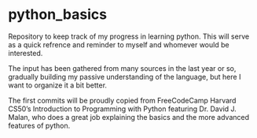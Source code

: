 # python_basics
Repository to keep track of my progress in learning python.
This will serve as a quick refrence and reminder to myself and whomever would be interested.

The input has been gathered from many sources in the last year or so, gradually building my passive understanding of the language, 
but here I want to organize it a bit better.

The first commits will be proudly copied from FreeCodeCamp Harvard CS50’s Introduction to Programming with Python featuring 
Dr. David J. Malan, who does a great job explaining the basics and the more advanced features of python.
